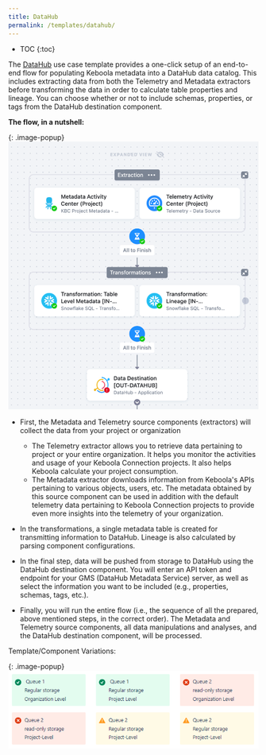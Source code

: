 ```yaml
---
title: DataHub
permalink: /templates/datahub/
---
```


* TOC
{:toc}

The [DataHub](https://datahub.io/) use case template provides a one-click setup of an end-to-end flow for populating Keboola metadata 
into a DataHub data catalog. This includes extracting data from both the Telemetry and Metadata extractors 
before transforming the data in order to calculate table properties and lineage. You can choose whether or not to include schemas, 
properties, or tags from the DataHub destination component.

**The flow, in a nutshell:**

{: .image-popup}
![DataHub Flow](/templates/datahub/datahub-flow.png)

- First, the Metadata and Telemetry source components (extractors) will collect the data from your project or organization
    - The Telemetry extractor allows you to retrieve data pertaining to project or your entire organization. It helps you monitor the activities and usage of your Keboola Connection projects. It also helps Keboola calculate your project consumption.
    - The Metadata extractor downloads information from Keboola's APIs pertaining to various objects, users, etc. The metadata obtained by this source component can be used in addition with the default telemetry data pertaining to Keboola Connection projects to provide even more insights into the telemetry of your organization.

- In the transformations,  a single metadata table is created for transmitting information to DataHub. Lineage is also calculated by parsing component configurations. 

- In the final step, data will be pushed from storage to DataHub using the DataHub destination component. You will enter an API token and endpoint for your GMS (DataHub Metadata Service) server, as well as select the information you want to be included (e.g., properties, schemas, tags, etc.).

- Finally, you will run the entire flow (i.e., the sequence of all the prepared, above mentioned steps, in the correct order). The Metadata and Telemetry source components, all data manipulations and analyses, and the DataHub destination component, will be processed.

Template/Component Variations:

{: .image-popup}
![Variations](/templates/datahub/datahub-variations.png)
